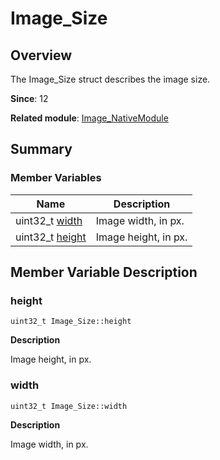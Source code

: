 # Image_Size


## Overview

The Image_Size struct describes the image size.

**Since**: 12

**Related module**: [Image_NativeModule](_image___native_module.md)


## Summary


### Member Variables

| Name| Description| 
| -------- | -------- |
| uint32_t [width](#width) | Image width, in px. | 
| uint32_t [height](#height) | Image height, in px. | 


## Member Variable Description


### height

```
uint32_t Image_Size::height
```
**Description**

Image height, in px.


### width

```
uint32_t Image_Size::width
```
**Description**

Image width, in px.
